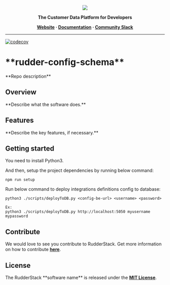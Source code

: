 <p align="center">
  <a href="https://rudderstack.com/">
    <img src="https://user-images.githubusercontent.com/59817155/121357083-1c571300-c94f-11eb-8cc7-ce6df13855c9.png">
  </a>
</p>

<p align="center"><b>The Customer Data Platform for Developers</b></p>

<p align="center">
  <b>
    <a href="https://rudderstack.com">Website</a>
    ·
    <a href="">Documentation</a>
    ·
    <a href="https://rudderstack.com/join-rudderstack-slack-community">Community Slack</a>
  </b>
</p>

---

[![codecov](https://codecov.io/gh/rudderlabs/rudder-integrations-config/branch/develop/graph/badge.svg?token=K75QABOWUT)](https://codecov.io/gh/rudderlabs/rudder-integrations-config)

# \*\*rudder-config-schema\*\*

\*\*Repo description\*\*

## Overview

\*\*Describe what the software does.\*\*

## Features

\*\*Describe the key features, if necessary.\*\*

## Getting started

You need to install Python3.

And then, setup the project dependencies by running below command:

`npm run setup`

Run below command to deploy integrations definitions config to database:

```
python3 ./scripts/deployToDB.py <config-be-url> <username> <password>

Ex:
python3 ./scripts/deployToDB.py http://localhost:5050 myusername mypassword
```

## Contribute

We would love to see you contribute to RudderStack. Get more information on how to contribute [**here**](CONTRIBUTING.md).

## License

The RudderStack \*\*software name\*\* is released under the [**MIT License**](https://opensource.org/licenses/MIT).
